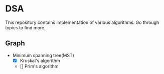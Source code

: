 # DSA

This repository contains implementation of various algorithms.
Go through topics to find more.

## Graph

- Minimum spanning tree(MST)
    - [X] Kruskal's algorithm
    - [] Prim's algorithm
